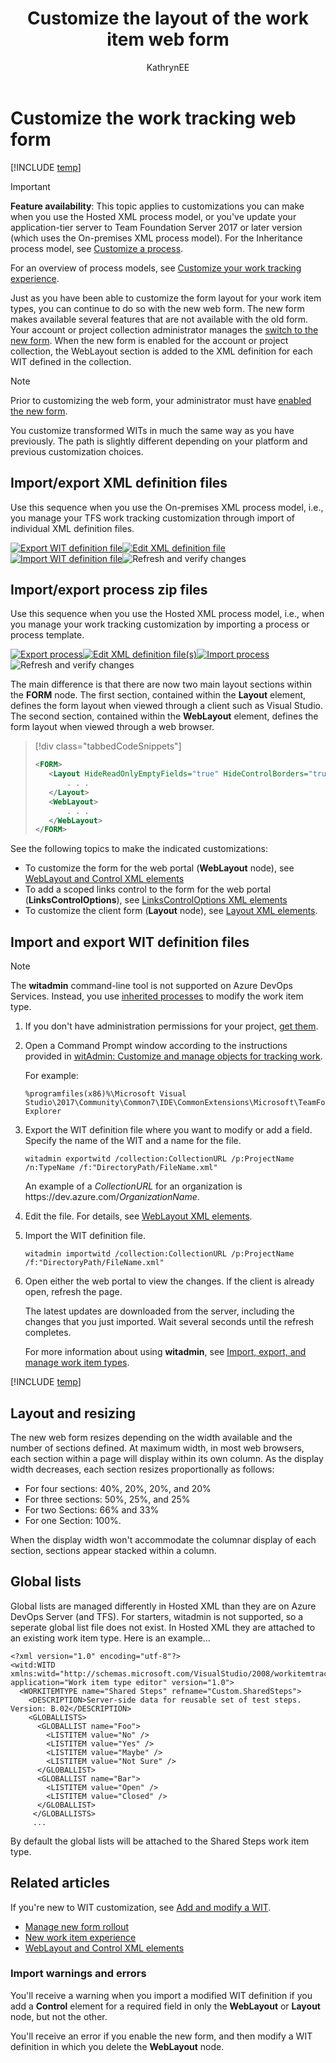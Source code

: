 ﻿---
title: Customize the layout of the work item web form
titleSuffix: Azure DevOps & TFS
description: Customize the web version of the work item form in Azure DevOps Services & Team Foundation Server    
ms.technology: devops-agile
ms.assetid: 4DE53686-3349-41B8-A361-814B2519E60F
ms.author: kaelli
author: KathrynEE
ms.topic: conceptual
monikerRange: '>= tfs-2013'
ms.date: 12/15/2017  
---

# Customize the work tracking web form

[!INCLUDE [temp](../includes/dev15-and-ts-version-header.md)]

> [!IMPORTANT]  
> **Feature availability**: This topic applies to customizations you can make when you use the Hosted XML process model, or you've update your application-tier server to Team Foundation Server 2017 or later version (which uses the On-premises XML process model). For the Inheritance process model, see [Customize a process](../organizations/settings/work/customize-process.md).
>
> For an overview of process models, see [Customize your work tracking experience](customize-work.md).

Just as you have been able to customize the form layout for your work item types, you can continue to do so with the new web form. The new form makes available several features that are not available with the old form. Your account or project collection administrator manages the [switch to the new form](manage-new-form-rollout.md). When the new form is enabled for the account or project collection, the WebLayout section is added to the XML definition for each WIT defined in the collection.

> [!NOTE]  
> Prior to customizing the web form, your administrator must have [enabled the new form](manage-new-form-rollout.md).

You customize transformed WITs in much the same way as you have previously. The path is slightly different depending on your platform and previous customization choices.

## Import/export XML definition files

Use this sequence when you use the On-premises XML process model, i.e., you manage your TFS work tracking customization through import of individual XML definition files.

[![Export WIT definition file](media/cust-wit-form-export-def-file.png)](#witadmin)[![Edit XML definition file](media/cust-wit-form-edit-def-file.png)](xml/weblayout-xml-elements.md)[![Import WIT definition file](media/cust-wit-form-import-def-file.png)](#witadmin)![Refresh and verify changes](media/cust-wit-form-refresh-verify.png)

## Import/export process zip files

Use this sequence when you use the Hosted XML process model, i.e., when you manage your work tracking customization by importing a process or process template.

[![Export process](media/cust-wit-form-export-process.png)](../organizations/settings/work/import-process/import-process.md#export-process)[![Edit XML definition file(s)](media/cust-wit-form-edit-def-file.png)](xml/weblayout-xml-elements.md)[![Import process](media/cust-wit-form-import-process.png)](../organizations/settings/work/import-process/import-process.md)![Refresh and verify changes](media/cust-wit-form-refresh-verify.png)

The main difference is that there are now two main layout sections within the **FORM** node. The first section, contained within the **Layout** element, defines the form layout when viewed through a client such as Visual Studio. The second section, contained within the **WebLayout** element, defines the form layout when viewed through a web browser.

> [!div class="tabbedCodeSnippets"]
>
> ```XML
> <FORM>
>    <Layout HideReadOnlyEmptyFields="true" HideControlBorders="true">
>        . . .
>    </Layout>
>    <WebLayout>
>        . . .
>    </WebLayout>
> </FORM>
> ```

See the following topics to make the indicated customizations:

- To customize the form for the web portal (**WebLayout** node), see [WebLayout and Control XML elements](xml/weblayout-xml-elements.md)
- To add a scoped links control to the form for the web portal (**LinksControlOptions**), see [LinksControlOptions XML elements](xml/linkscontroloptions-xml-elements.md)
- To customize the client form (**Layout** node), see [Layout XML elements](xml/layout-xml-element-reference.md).

<a id="witadmin"> </a>

## Import and export WIT definition files

> [!NOTE]  
> The **witadmin** command-line tool is not supported on Azure DevOps Services. Instead, you use [inherited processes](../organizations/settings/work/manage-process.md) to modify the work item type.

1.  If you don't have administration permissions for your project, [get them](../organizations/security/set-project-collection-level-permissions.md).

1.  Open a Command Prompt window according to the instructions provided in [witAdmin: Customize and manage objects for tracking work](/azure/devops/reference/witadmin/witadmin-customize-and-manage-objects-for-tracking-work#run-witadmin-tool).

    For example:

    ```
    %programfiles(x86)%\Microsoft Visual Studio\2017\Community\Common7\IDE\CommonExtensions\Microsoft\TeamFoundation\Team Explorer
    ```

1.  Export the WIT definition file where you want to modify or add a field. Specify the name of the WIT and a name for the file.

    ```
    witadmin exportwitd /collection:CollectionURL /p:ProjectName /n:TypeName /f:"DirectoryPath/FileName.xml"
    ```

    An example of a <em>CollectionURL</em> for an organization is https:\//dev.azure.com/_OrganizationName_.

1.  Edit the file. For details, see [WebLayout XML elements](xml/weblayout-xml-elements.md).

1.  Import the WIT definition file.

    ```
    witadmin importwitd /collection:CollectionURL /p:ProjectName /f:"DirectoryPath/FileName.xml"
    ```

1.  Open either the web portal to view the changes. If the client is already open, refresh the page.

    The latest updates are downloaded from the server, including the changes that you just imported. Wait several seconds until the refresh completes.

    For more information about using **witadmin**, see [Import, export, and manage work item types](witadmin/witadmin-import-export-manage-wits.md).

[!INCLUDE [temp](../includes/process-editor.md)]

<a id="resizing"></a>

## Layout and resizing

The new web form resizes depending on the width available and the number of sections defined. At maximum width, in most web browsers, each section within a page will display within its own column. As the display width decreases, each section resizes proportionally as follows:

- For four sections: 40%, 20%, 20%, and 20%
- For three sections: 50%, 25%, and 25%
- For two Sections: 66% and 33%
- For one Section: 100%.

When the display width won't accommodate the columnar display of each section, sections appear stacked within a column.

<a id="globallists"></a>

## Global lists

Global lists are managed differently in Hosted XML than they are on Azure DevOps Server (and TFS). For starters, witadmin is not supported, so a seperate global list file does not exist. In Hosted XML they are attached to an existing work item type. Here is an example...

```
<?xml version="1.0" encoding="utf-8"?>
<witd:WITD xmlns:witd="http://schemas.microsoft.com/VisualStudio/2008/workitemtracking/typedef" application="Work item type editor" version="1.0">
  <WORKITEMTYPE name="Shared Steps" refname="Custom.SharedSteps">
    <DESCRIPTION>Server-side data for reusable set of test steps. Version: B.02</DESCRIPTION>
    <GLOBALLISTS>
      <GLOBALLIST name="Foo">
        <LISTITEM value="No" />
        <LISTITEM value="Yes" />
        <LISTITEM value="Maybe" />
        <LISTITEM value="Not Sure" />
      </GLOBALLIST>
      <GLOBALLIST name="Bar">
        <LISTITEM value="Open" />
        <LISTITEM value="Closed" />
      </GLOBALLIST>
     </GLOBALLISTS>
     ...
```

By default the global lists will be attached to the Shared Steps work item type.

<a id="related"></a>

## Related articles

If you're new to WIT customization, see [Add and modify a WIT](add-modify-wit.md).

- [Manage new form rollout](manage-new-form-rollout.md)
- [New work item experience](process/new-work-item-experience.md)
- [WebLayout and Control XML elements](xml/weblayout-xml-elements.md)

### Import warnings and errors

You'll receive a warning when you import a modified WIT definition if you add a **Control** element for a required field in only the **WebLayout** or **Layout** node, but not the other.

You'll receive an error if you enable the new form, and then modify a WIT definition in which you delete the **WebLayout** node.
